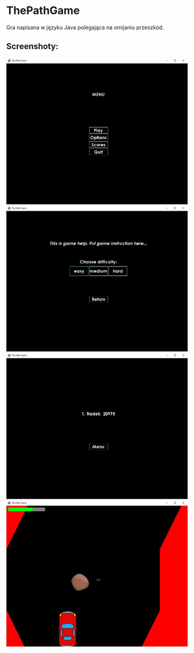 # ThePathGame

Gra napisana w języku Java polegająca na omijaniu przeszkód.

Screenshoty:
---

<img src="/screenshots/main_menu.png?raw=true" width="480px"/>

<img src="/screenshots/options.jpg?raw=true" width="480px"/>

<img src="/screenshots/high_scores.jpg?raw=true" width="480px"/>

<img src="/screenshots/gameplay.png?raw=true" width="480px"/>